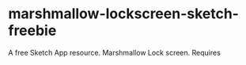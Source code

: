 # marshmallow-lockscreen-sketch-freebie
A free Sketch App resource. Marshmallow Lock screen. Requires 
